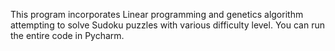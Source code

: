 This program incorporates Linear programming and genetics algorithm attempting to solve Sudoku puzzles with various difficulty level.
You can run the entire code in Pycharm.
